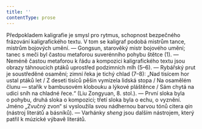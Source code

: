 ```yaml
---
title: ''
contentType: prose
---
```


<section>

Předpokladem kaligrafie je smysl pro rytmus, schopnost bezpečného frázování kaligrafického textu. V tom se kaligraf podobá mistrům tance, mistrům bojových umění. — Gongsun, starověký mistr bojového umění; tanec s meči byl častou metaforou suverénního pohybu štětce (1). — Neméně častou metaforou k řádu a kompozici kaligrafického textu jsou obrazy táhnoucích ptáků uprostřed podzimních mlh (5–6). — Rybářský prut je soustředěné osamění; zimní řeka je tichý chlad (7–8): „Nad tisícem hor ustal ptáků let / Z deseti tisíců pěšin vymizela lidská stopa / Na osamělém člunu — stařík v bambusovém klobouku a lýkové pláštěnce / Sám chytá na udici sníh na chladné řece.“ (Liu Zongyuan, 8. stol.). — První sloka byla o pohybu, druhá sloka o kompozici; třetí sloka byla o echu, o vyznění. Jméno „Zvučný zvon“ si vysloužila svou nádhernou barvou tónů citera _qin_ (nástroj literátů a básníků). — Varhánky _sheng_ jsou dalším nástrojem, který patřil k múzické výbavě literátů.

</section>
